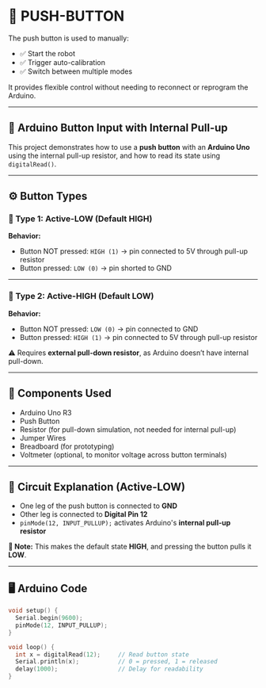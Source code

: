 # 🔘 PUSH-BUTTON

The push button is used to manually:
- ✅ Start the robot  
- ✅ Trigger auto-calibration  
- ✅ Switch between multiple modes  

It provides flexible control without needing to reconnect or reprogram the Arduino.

---

## 🚀 Arduino Button Input with Internal Pull-up

This project demonstrates how to use a **push button** with an **Arduino Uno** using the internal pull-up resistor, and how to read its state using `digitalRead()`.

---

## ⚙️ Button Types

### 🔹 Type 1: Active-LOW (Default HIGH)

**Behavior:**
- Button NOT pressed: `HIGH (1)` → pin connected to 5V through pull-up resistor  
- Button pressed: `LOW (0)` → pin shorted to GND  

---

### 🔹 Type 2: Active-HIGH (Default LOW)

**Behavior:**
- Button NOT pressed: `LOW (0)` → pin connected to GND  
- Button pressed: `HIGH (1)` → pin connected to 5V through pull-up resistor  

⚠️ Requires **external pull-down resistor**, as Arduino doesn’t have internal pull-down.

---

## 🧰 Components Used

- Arduino Uno R3  
- Push Button  
- Resistor (for pull-down simulation, not needed for internal pull-up)  
- Jumper Wires  
- Breadboard (for prototyping)  
- Voltmeter (optional, to monitor voltage across button terminals)

---

## 🔌 Circuit Explanation (Active-LOW)

- One leg of the push button is connected to **GND**
- Other leg is connected to **Digital Pin 12**
- `pinMode(12, INPUT_PULLUP);` activates Arduino's **internal pull-up resistor**

**🧠 Note:** This makes the default state **HIGH**, and pressing the button pulls it **LOW**.

---

## 🖥️ Arduino Code

```cpp
void setup() {
  Serial.begin(9600);
  pinMode(12, INPUT_PULLUP);
}

void loop() {
  int x = digitalRead(12);     // Read button state
  Serial.println(x);           // 0 = pressed, 1 = released
  delay(1000);                 // Delay for readability
}
